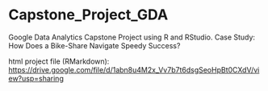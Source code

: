 # Capstone_Project_GDA
Google Data Analytics Capstone Project using R and RStudio. 
Case Study: How Does a Bike-Share Navigate Speedy Success?

html project file (RMarkdown):
https://drive.google.com/file/d/1abn8u4M2x_Vv7b7t6dsgSeoHpBt0CXdV/view?usp=sharing
